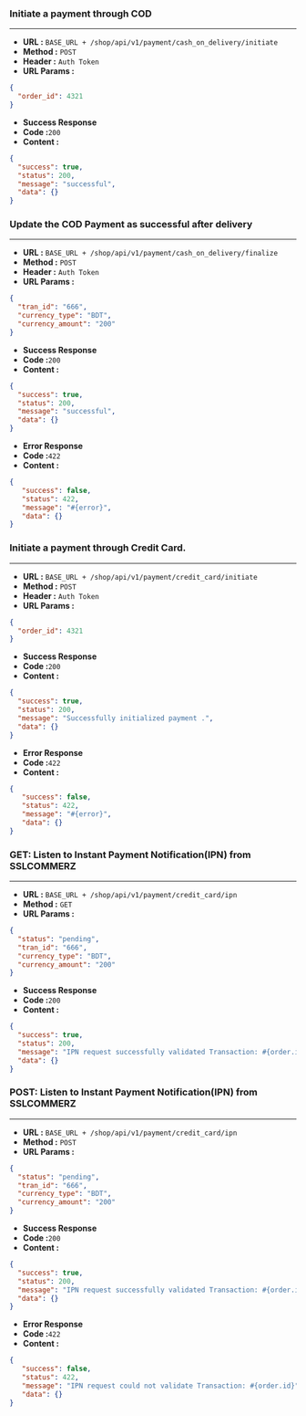 ### Initiate a payment through COD
___

* **URL :** `BASE_URL + /shop/api/v1/payment/cash_on_delivery/initiate`
* **Method :** `POST`
* **Header :** `Auth Token`
* **URL Params :**

```json
{
  "order_id": 4321
}
```
* **Success Response**
 * **Code :**`200`
 * **Content :**
```json
{
  "success": true,
  "status": 200,
  "message": "successful",
  "data": {}
}
```
### Update the COD Payment as successful after delivery
___

* **URL :** `BASE_URL + /shop/api/v1/payment/cash_on_delivery/finalize`
* **Method :** `POST`
* **Header :** `Auth Token`
* **URL Params :**

```json
{
  "tran_id": "666",
  "currency_type": "BDT",
  "currency_amount": "200"
}
```
* **Success Response**
 * **Code :**`200`
 * **Content :**
```json
{
  "success": true,
  "status": 200,
  "message": "successful",
  "data": {}
}
```
* **Error Response**
 * **Code :**`422`
 * **Content :**
```json
{
   "success": false,
   "status": 422,
   "message": "#{error}",
   "data": {}
}
```
### Initiate a payment through Credit Card.
___

* **URL :** `BASE_URL + /shop/api/v1/payment/credit_card/initiate`
* **Method :** `POST`
* **Header :** `Auth Token`
* **URL Params :**

```json
{
  "order_id": 4321
}
```
* **Success Response**
* **Code :**`200`
* **Content :**
```json
{
  "success": true,
  "status": 200,
  "message": "Successfully initialized payment .",
  "data": {}
}
```

* **Error Response**
* **Code :**`422`
* **Content :**
```json
{
   "success": false,
   "status": 422,
   "message": "#{error}",
   "data": {}
}
```
### GET: Listen to Instant Payment Notification(IPN) from SSLCOMMERZ
___

* **URL :** `BASE_URL + /shop/api/v1/payment/credit_card/ipn`
* **Method :** `GET`
* **URL Params :**

```json
{
  "status": "pending",
  "tran_id": "666",
  "currency_type": "BDT",
  "currency_amount": "200"
}
```
* **Success Response**
* **Code :**`200`
* **Content :**
```json
{
  "success": true,
  "status": 200,
  "message": "IPN request successfully validated Transaction: #{order.id}",
  "data": {}
}
```
### POST: Listen to Instant Payment Notification(IPN) from SSLCOMMERZ
___

* **URL :** `BASE_URL + /shop/api/v1/payment/credit_card/ipn`
* **Method :** `POST`
* **URL Params :**

```json
{
  "status": "pending",
  "tran_id": "666",
  "currency_type": "BDT",
  "currency_amount": "200"
}
```
* **Success Response**
* **Code :**`200`
* **Content :**
```json
{
  "success": true,
  "status": 200,
  "message": "IPN request successfully validated Transaction: #{order.id}",
  "data": {}
}
```

* **Error Response**
* **Code :**`422`
* **Content :**
```json
{
   "success": false,
   "status": 422,
   "message": "IPN request could not validate Transaction: #{order.id}",
   "data": {}
}
```
